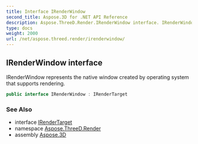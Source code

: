 ```yaml
---
title: Interface IRenderWindow
second_title: Aspose.3D for .NET API Reference
description: Aspose.ThreeD.Render.IRenderWindow interface. IRenderWindow represents the native window created by operating system that supports rendering
type: docs
weight: 2000
url: /net/aspose.threed.render/irenderwindow/
---
```

## IRenderWindow interface

IRenderWindow represents the native window created by operating system that supports rendering.

```csharp
public interface IRenderWindow : IRenderTarget
```

### See Also

* interface [IRenderTarget](../irendertarget/)
* namespace [Aspose.ThreeD.Render](../../aspose.threed.render/)
* assembly [Aspose.3D](../../)


